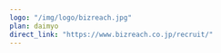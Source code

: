 ```yaml
---  
logo: "/img/logo/bizreach.jpg"  
plan: daimyo  
direct_link: "https://www.bizreach.co.jp/recruit/"  
--- 
```

